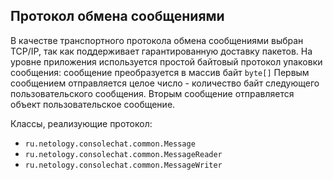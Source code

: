 ## Протокол обмена сообщениями

В качестве транспортного протокола обмена сообщениями выбран TCP/IP, так как поддерживает гарантированную доставку
пакетов.
На уровне приложения используется простой байтовый протокол упаковки сообщения: сообщение преобразуется в массив
байт `byte[]`
Первым сообщением отправляется целое число - количество байт следующего пользовательского сообщения.
Вторым сообщение отправляется объект пользовательское сообщение.

Классы, реализующие протокол:

* `ru.netology.consolechat.common.Message`
* `ru.netology.consolechat.common.MessageReader`
* `ru.netology.consolechat.common.MessageWriter`
